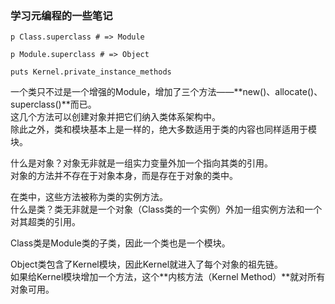 ### 学习元编程的一些笔记

`p Class.superclass # => Module`

`p Module.superclass # => Object`

`puts Kernel.private_instance_methods`

一个类只不过是一个增强的Module，增加了三个方法——**new()、allocate()、superclass()**而已。  
这几个方法可以创建对象并把它们纳入类体系架构中。  
除此之外，类和模块基本上是一样的，绝大多数适用于类的内容也同样适用于模块。  

什么是对象？对象无非就是一组实力变量外加一个指向其类的引用。  
对象的方法并不存在于对象本身，而是存在于对象的类中。  

在类中，这些方法被称为类的实例方法。  
什么是类？类无非就是一个对象（Class类的一个实例）外加一组实例方法和一个对其超类的引用。

Class类是Module类的子类，因此一个类也是一个模块。

Object类包含了Kernel模块，因此Kernel就进入了每个对象的祖先链。  
如果给Kernel模块增加一个方法，这个**内核方法（Kernel Method）**就对所有对象可用。